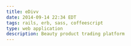 ```yaml
---
title: eDivv
date: 2014-09-14 22:34 EDT
tags: rails, erb, sass, coffeescript
type: web application
description: Beauty product trading platform
---
```


